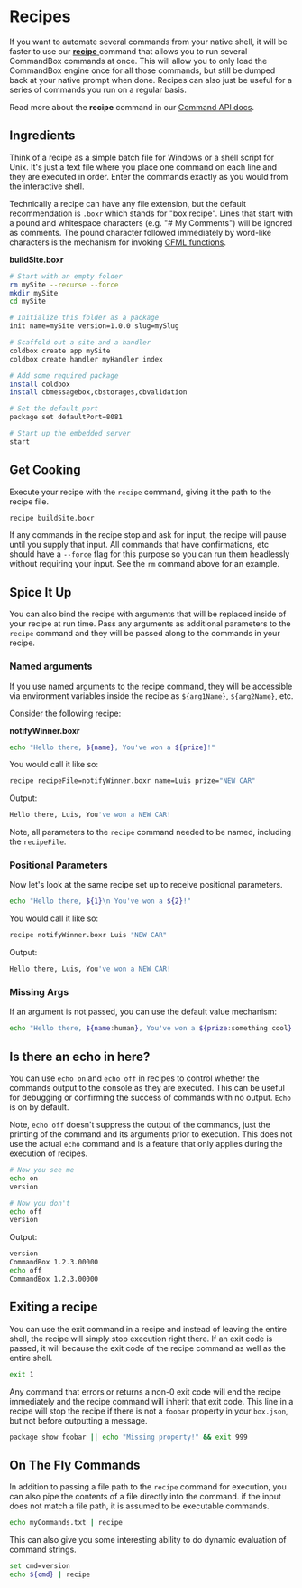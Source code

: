 # Recipes

If you want to automate several commands from your native shell, it will be faster to use our [**recipe** ](https://apidocs.ortussolutions.com/commandbox/current/index.html?commandbox/system/modules_app/system-commands/commands/recipe.html)command that allows you to run several CommandBox commands at once. This will allow you to only load the CommandBox engine once for all those commands, but still be dumped back at your native prompt when done. Recipes can also just be useful for a series of commands you run on a regular basis.

Read more about the **recipe** command in our [Command API docs](https://apidocs.ortussolutions.com/commandbox/current/index.html?commandbox/system/modules_app/system-commands/commands/recipe.html).

## Ingredients

Think of a recipe as a simple batch file for Windows or a shell script for Unix. It's just a text file where you place one command on each line and they are executed in order. Enter the commands exactly as you would from the interactive shell.

Technically a recipe can have any file extension, but the default recommendation is `.boxr` which stands for "box recipe". Lines that start with a pound and whitespace characters \(e.g. "\# My Comments"\) will be ignored as comments. The pound character followed immediately by word-like characters is the mechanism for invoking [CFML functions](cfml-functions.md).

**buildSite.boxr**

```bash
# Start with an empty folder
rm mySite --recurse --force
mkdir mySite
cd mySite

# Initialize this folder as a package
init name=mySite version=1.0.0 slug=mySlug

# Scaffold out a site and a handler
coldbox create app mySite
coldbox create handler myHandler index

# Add some required package
install coldbox
install cbmessagebox,cbstorages,cbvalidation

# Set the default port
package set defaultPort=8081

# Start up the embedded server
start
```

## Get Cooking

Execute your recipe with the `recipe` command, giving it the path to the recipe file.

```bash
recipe buildSite.boxr
```

If any commands in the recipe stop and ask for input, the recipe will pause until you supply that input. All commands that have confirmations, etc should have a `--force` flag for this purpose so you can run them headlessly without requiring your input. See the `rm` command above for an example.

## Spice It Up

You can also bind the recipe with arguments that will be replaced inside of your recipe at run time. Pass any arguments as additional parameters to the `recipe` command and they will be passed along to the commands in your recipe.

### Named arguments

If you use named arguments to the recipe command, they will be accessible via environment variables inside the recipe as `${arg1Name}`, `${arg2Name}`, etc.

Consider the following recipe:

**notifyWinner.boxr**

```bash
echo "Hello there, ${name}, You've won a ${prize}!"
```

You would call it like so:

```bash
recipe recipeFile=notifyWinner.boxr name=Luis prize="NEW CAR"
```

Output:

```bash
Hello there, Luis, You've won a NEW CAR!
```

Note, all parameters to the `recipe` command needed to be named, including the `recipeFile`.

### Positional Parameters

Now let's look at the same recipe set up to receive positional parameters.

```bash
echo "Hello there, ${1}\n You've won a ${2}!"
```

You would call it like so:

```bash
recipe notifyWinner.boxr Luis "NEW CAR"
```

Output:

```bash
Hello there, Luis, You've won a NEW CAR!
```

### Missing Args

If an argument is not passed, you can use the default value mechanism:

```bash
echo "Hello there, ${name:human}, You've won a ${prize:something cool}!"
```

## Is there an echo in here?

You can use `echo on` and `echo off` in recipes to control whether the commands output to the console as they are executed. This can be useful for debugging or confirming the success of commands with no output. `Echo` is on by default.

Note, `echo off` doesn't suppress the output of the commands, just the printing of the command and its arguments prior to execution. This does not use the actual `echo` command and is a feature that only applies during the execution of recipes.

```bash
# Now you see me
echo on
version

# Now you don't
echo off
version
```

Output:

```bash
version
CommandBox 1.2.3.00000
echo off
CommandBox 1.2.3.00000
```

## Exiting a recipe

You can use the exit command in a recipe and instead of leaving the entire shell, the recipe will simply stop execution right there. If an exit code is passed, it will because the exit code of the recipe command as well as the entire shell.

```bash
exit 1
```

Any command that errors or returns a non-0 exit code will end the recipe immediately and the recipe command will inherit that exit code. This line in a recipe will stop the recipe if there is not a `foobar` property in your `box.json`, but not before outputting a message.

```bash
package show foobar || echo "Missing property!" && exit 999
```

## On The Fly Commands

In addition to passing a file path to the `recipe` command for execution, you can also pipe the contents of a file directly into the command.  if the input does not match a file path, it is assumed to be executable commands.

```bash
echo myCommands.txt | recipe
```

This can also give you some interesting ability to do dynamic evaluation of command strings.

```bash
set cmd=version
echo ${cmd} | recipe
```



